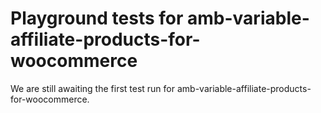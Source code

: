 # Playground tests for amb-variable-affiliate-products-for-woocommerce
We are still awaiting the first test run for amb-variable-affiliate-products-for-woocommerce.
